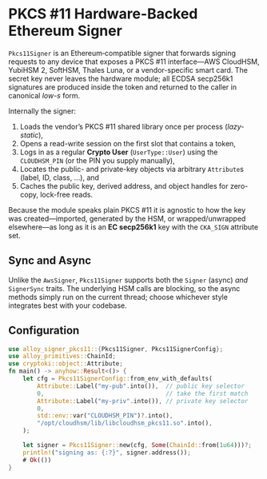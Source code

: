 # PKCS #11 Hardware-Backed Ethereum Signer

`Pkcs11Signer` is an Ethereum‐compatible signer that forwards signing requests
to any device that exposes a PKCS #11 interface—AWS CloudHSM, YubiHSM 2,
SoftHSM, Thales Luna, or a vendor-specific smart card.  The secret key never
leaves the hardware module; all ECDSA secp256k1 signatures are produced inside
the token and returned to the caller in canonical *low-s* form.

Internally the signer:
1. Loads the vendor’s PKCS #11 shared library once per process (*lazy-static*),
2. Opens a read-write session on the first slot that contains a token,
3. Logs in as a regular **Crypto User** (`UserType::User`) using the
`CLOUDHSM_PIN` (or the PIN you supply manually),
4. Locates the public- and private-key objects via arbitrary `Attribute`s
(label, ID, class, …), and
5. Caches the public key, derived address, and object handles for
zero-copy, lock-free reads.

Because the module speaks plain PKCS #11 it is agnostic to how the key was
created—imported, generated by the HSM, or wrapped/unwrapped elsewhere—as
long as it is an **EC secp256k1** key with the `CKA_SIGN` attribute set.

## Sync **and** Async
Unlike the `AwsSigner`, `Pkcs11Signer` supports both the `Signer` (async)
*and* `SignerSync` traits.  The underlying HSM calls are blocking, so the
async methods simply run on the current thread; choose whichever style
integrates best with your codebase.

## Configuration

```rust
use alloy_signer_pkcs11::{Pkcs11Signer, Pkcs11SignerConfig};
use alloy_primitives::ChainId;
use cryptoki::object::Attribute;
fn main() -> anyhow::Result<()> {
    let cfg = Pkcs11SignerConfig::from_env_with_defaults(
        Attribute::Label("my-pub".into()),  // public key selector
        0,                                  // take the first match
        Attribute::Label("my-priv".into()), // private key selector
        0,
        std::env::var("CLOUDHSM_PIN")?.into(),
        "/opt/cloudhsm/lib/libcloudhsm_pkcs11.so".into(),
    );

    let signer = Pkcs11Signer::new(cfg, Some(ChainId::from(1u64)))?;
    println!("signing as: {:?}", signer.address());
    # Ok(()) 
}
```